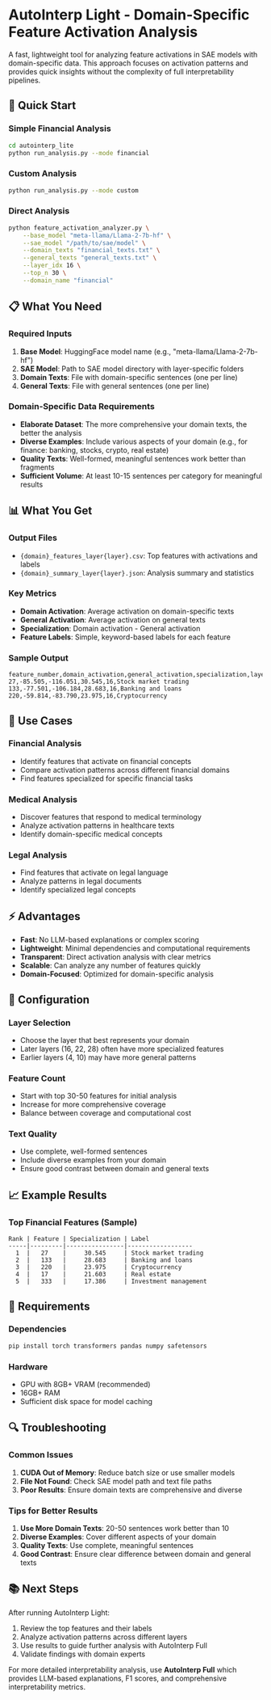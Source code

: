 # AutoInterp Light - Domain-Specific Feature Activation Analysis

A fast, lightweight tool for analyzing feature activations in SAE models with domain-specific data. This approach focuses on activation patterns and provides quick insights without the complexity of full interpretability pipelines.

## 🚀 Quick Start

### Simple Financial Analysis
```bash
cd autointerp_lite
python run_analysis.py --mode financial
```

### Custom Analysis
```bash
python run_analysis.py --mode custom
```

### Direct Analysis
```bash
python feature_activation_analyzer.py \
    --base_model "meta-llama/Llama-2-7b-hf" \
    --sae_model "/path/to/sae/model" \
    --domain_texts "financial_texts.txt" \
    --general_texts "general_texts.txt" \
    --layer_idx 16 \
    --top_n 30 \
    --domain_name "financial"
```

## 📋 What You Need

### Required Inputs
1. **Base Model**: HuggingFace model name (e.g., "meta-llama/Llama-2-7b-hf")
2. **SAE Model**: Path to SAE model directory with layer-specific folders
3. **Domain Texts**: File with domain-specific sentences (one per line)
4. **General Texts**: File with general sentences (one per line)

### Domain-Specific Data Requirements
- **Elaborate Dataset**: The more comprehensive your domain texts, the better the analysis
- **Diverse Examples**: Include various aspects of your domain (e.g., for finance: banking, stocks, crypto, real estate)
- **Quality Texts**: Well-formed, meaningful sentences work better than fragments
- **Sufficient Volume**: At least 10-15 sentences per category for meaningful results

## 📊 What You Get

### Output Files
- `{domain}_features_layer{layer}.csv`: Top features with activations and labels
- `{domain}_summary_layer{layer}.json`: Analysis summary and statistics

### Key Metrics
- **Domain Activation**: Average activation on domain-specific texts
- **General Activation**: Average activation on general texts  
- **Specialization**: Domain activation - General activation
- **Feature Labels**: Simple, keyword-based labels for each feature

### Sample Output
```
feature_number,domain_activation,general_activation,specialization,layer,label
27,-85.505,-116.051,30.545,16,Stock market trading
133,-77.501,-106.184,28.683,16,Banking and loans
220,-59.814,-83.790,23.975,16,Cryptocurrency
```

## 🎯 Use Cases

### Financial Analysis
- Identify features that activate on financial concepts
- Compare activation patterns across different financial domains
- Find features specialized for specific financial tasks

### Medical Analysis
- Discover features that respond to medical terminology
- Analyze activation patterns in healthcare texts
- Identify domain-specific medical concepts

### Legal Analysis
- Find features that activate on legal language
- Analyze patterns in legal documents
- Identify specialized legal concepts

## ⚡ Advantages

- **Fast**: No LLM-based explanations or complex scoring
- **Lightweight**: Minimal dependencies and computational requirements
- **Transparent**: Direct activation analysis with clear metrics
- **Scalable**: Can analyze any number of features quickly
- **Domain-Focused**: Optimized for domain-specific analysis

## 🔧 Configuration

### Layer Selection
- Choose the layer that best represents your domain
- Later layers (16, 22, 28) often have more specialized features
- Earlier layers (4, 10) may have more general patterns

### Feature Count
- Start with top 30-50 features for initial analysis
- Increase for more comprehensive coverage
- Balance between coverage and computational cost

### Text Quality
- Use complete, well-formed sentences
- Include diverse examples from your domain
- Ensure good contrast between domain and general texts

## 📈 Example Results

### Top Financial Features (Sample)
```
Rank | Feature | Specialization | Label
-----|---------|----------------|------------------
  1  |   27    |     30.545     | Stock market trading
  2  |   133   |     28.683     | Banking and loans  
  3  |   220   |     23.975     | Cryptocurrency
  4  |   17    |     21.603     | Real estate
  5  |   333   |     17.386     | Investment management
```

## 🚨 Requirements

### Dependencies
```bash
pip install torch transformers pandas numpy safetensors
```

### Hardware
- GPU with 8GB+ VRAM (recommended)
- 16GB+ RAM
- Sufficient disk space for model caching

## 🔍 Troubleshooting

### Common Issues
1. **CUDA Out of Memory**: Reduce batch size or use smaller models
2. **File Not Found**: Check SAE model path and text file paths
3. **Poor Results**: Ensure domain texts are comprehensive and diverse

### Tips for Better Results
1. **Use More Domain Texts**: 20-50 sentences work better than 10
2. **Diverse Examples**: Cover different aspects of your domain
3. **Quality Texts**: Use complete, meaningful sentences
4. **Good Contrast**: Ensure clear difference between domain and general texts

## 📚 Next Steps

After running AutoInterp Light:
1. Review the top features and their labels
2. Analyze activation patterns across different layers
3. Use results to guide further analysis with AutoInterp Full
4. Validate findings with domain experts

For more detailed interpretability analysis, use **AutoInterp Full** which provides LLM-based explanations, F1 scores, and comprehensive interpretability metrics.
